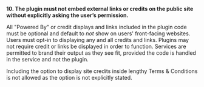 **10. The plugin must not embed external links or credits on the public site without explicitly asking the user’s permission.**

All "Powered By" or credit displays and links included in the plugin code must be optional and default to _not_ show on users' front-facing websites. Users must opt-in to displaying any and all credits and links. Plugins may not require credit or links be displayed in order to function. Services are permitted to brand their output as they see fit, provided the code is handled in the service and not the plugin.

Including the option to display site credits inside lengthy Terms & Conditions is not allowed as the option is not explicitly stated.
